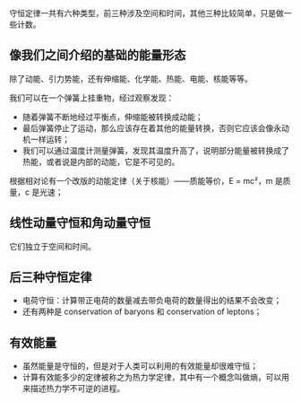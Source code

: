 守恒定律一共有六种类型，前三种涉及空间和时间，其他三种比较简单，只是做一些计数。

## 像我们之间介绍的基础的能量形态
除了动能、引力势能，还有伸缩能、化学能、热能、电能、核能等等。

我们可以在一个弹簧上挂重物，经过观察发现：
- 随着弹簧不断地经过平衡点，伸缩能被转换成动能；
- 最后弹簧停止了运动，那么应该存在着其他的能量转换，否则它应该会像永动机一样运转；
- 我们可以通过温度计测量弹簧，发现其温度升高了，说明部分能量被转换成了热能，或者说是内部的动能，它是不可见的。

根据相对论有一个改版的动能定律（关于核能）——质能等价，E = mc²，m 是质量，c 是光速；

## 线性动量守恒和角动量守恒
它们独立于空间和时间。

## 后三种守恒定律
- 电荷守恒：计算带正电荷的数量减去带负电荷的数量得出的结果不会改变；
- 还有两种是 conservation of baryons 和 conservation of leptons；

## 有效能量
- 虽然能量是守恒的，但是对于人类可以利用的有效能量却很难守恒；
- 计算有效能多少的定律被称之为热力学定律，其中有一个概念叫做熵，可以用来描述热力学不可逆的进程。
 